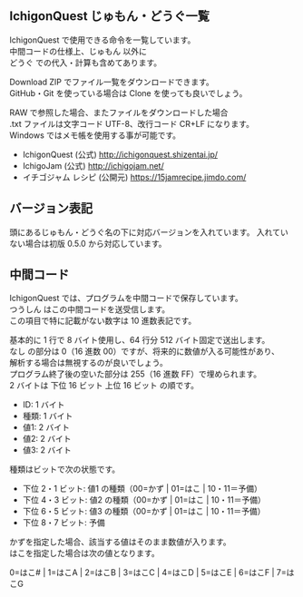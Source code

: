 ## IchigonQuest じゅもん・どうぐ一覧

IchigonQuest で使用できる命令を一覧しています。<br />
中間コードの仕様上、じゅもん 以外に<br />
どうぐ での代入・計算も含めてあります。

Download ZIP でファイル一覧をダウンロードできます。<br />
GitHub・Git を使っている場合は Clone を使っても良いでしょう。

RAW で参照した場合、またファイルをダウンロードした場合<br />
.txt ファイルは文字コード UTF-8、改行コード CR+LF になります。<br />
Windows ではメモ帳を使用する事が可能です。

* IchigonQuest (公式) http://ichigonquest.shizentai.jp/
* IchigoJam (公式) http://ichigojam.net/
* イチゴジャム レシピ (公開元) https://15jamrecipe.jimdo.com/

## バージョン表記

頭にあるじゅもん・どうぐ名の下に対応バージョンを入れています。
入れていない場合は初版 0.5.0 から対応しています。

## 中間コード

IchigonQuest では、プログラムを中間コードで保存しています。<br />
つうしん はこの中間コードを送受信します。<br />
この項目で特に記載がない数字は 10 進数表記です。

基本的に 1 行で 8 バイト使用し、64 行分 512 バイト固定で送出します。<br />
なし の部分は 0（16 進数 00）ですが、将来的に数値が入る可能性があり、<br />
解析する場合は無視するのが良いでしょう。<br />
プログラム終了後の空いた部分は 255（16 進数 FF）で埋められます。<br />
2 バイトは 下位 16 ビット 上位 16 ビット の順です。

* ID:   1 バイト
* 種類: 1 バイト
* 値1:  2 バイト
* 値2:  2 バイト
* 値3:  2 バイト

種類はビットで次の状態です。

* 下位 2・1 ビット: 値1 の種類（00=かず | 01=はこ | 10・11＝予備）
* 下位 4・3 ビット: 値2 の種類（00=かず | 01=はこ | 10・11＝予備）
* 下位 6・5 ビット: 値3 の種類（00=かず | 01=はこ | 10・11＝予備）
* 下位 8・7 ビット: 予備

かずを指定した場合、該当する値はそのまま数値が入ります。<br />
はこを指定した場合は次の値となります。

0=はこ# | 1=はこA | 2=はこB | 3=はこC | 4=はこD | 5=はこE | 6=はこF | 7=はこG
